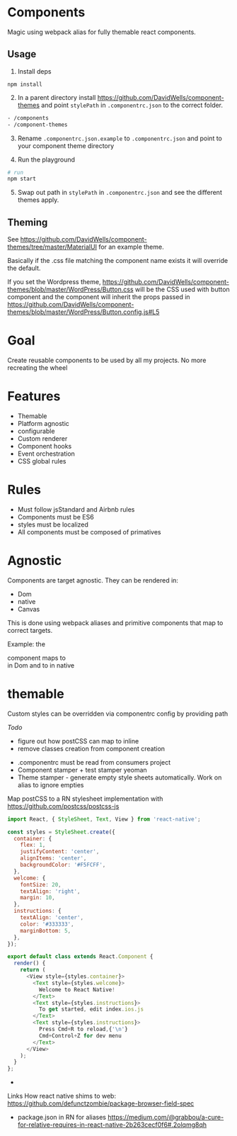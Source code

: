 # Components

Magic using webpack alias for fully themable react components.

## Usage

1. Install deps

  ```
  npm install
  ```

2. In a parent directory install https://github.com/DavidWells/component-themes and point `stylePath` in `.componentrc.json` to the correct folder.

  ```bash
  - /components
  - /component-themes
  ```

3. Rename `.componentrc.json.example` to `.componentrc.json` and point to your component theme directory


4. Run the playground

  ```bash
  # run
  npm start
  ```

5. Swap out path in `stylePath` in `.componentrc.json` and see the different themes apply.


## Theming

See https://github.com/DavidWells/component-themes/tree/master/MaterialUI for an example theme.

Basically if the .css file matching the component name exists it will override the default.

If you set the Wordpress theme, https://github.com/DavidWells/component-themes/blob/master/WordPress/Button.css will be the CSS used with button component and the component will inherit the props passed in https://github.com/DavidWells/component-themes/blob/master/WordPress/Button.config.js#L5

# Goal
Create reusable components to be used by all my projects. No more recreating the wheel

# Features

* Themable
* Platform agnostic
* configurable
* Custom renderer
* Component hooks
* Event orchestration
* CSS global rules

# Rules
* Must follow jsStandard and Airbnb rules
* Components must be ES6
* styles must be localized
* All components must be composed of primatives

# Agnostic
Components are target agnostic. They can be rendered in:
- Dom
- native
- Canvas

This is done using webpack aliases and primitive components that map to correct targets.

Example: the <Div> component maps to <div> in Dom and to <view> in native

# themable

Custom styles can be overridden via componentrc config by providing path

*Todo*
- figure out how postCSS can map to inline
- remove classes creation from component creation
* .componentrc must be read from consumers project
* Component stamper + test stamper yeoman
* Theme stamper - generate empty style sheets automatically. Work on alias to ignore empties

Map postCSS to a RN stylesheet implementation with https://github.com/postcss/postcss-js

```js
import React, { StyleSheet, Text, View } from 'react-native';

const styles = StyleSheet.create({
  container: {
    flex: 1,
    justifyContent: 'center',
    alignItems: 'center',
    backgroundColor: '#F5FCFF',
  },
  welcome: {
    fontSize: 20,
    textAlign: 'right',
    margin: 10,
  },
  instructions: {
    textAlign: 'center',
    color: '#333333',
    marginBottom: 5,
  },
});

export default class extends React.Component {
  render() {
    return (
      <View style={styles.container}>
        <Text style={styles.welcome}>
          Welcome to React Native!
        </Text>
        <Text style={styles.instructions}>
          To get started, edit index.ios.js
        </Text>
        <Text style={styles.instructions}>
          Press Cmd+R to reload,{'\n'}
          Cmd+Control+Z for dev menu
        </Text>
      </View>
    );
  }
};

```

*

Links
How react native shims to web: https://github.com/defunctzombie/package-browser-field-spec
- package.json in RN for aliases https://medium.com/@grabbou/a-cure-for-relative-requires-in-react-native-2b263cecf0f6#.2olqmg8qh
